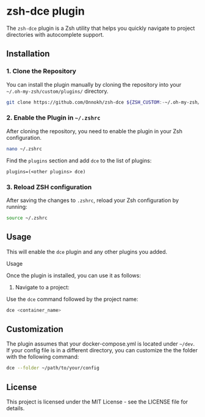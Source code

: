 # zsh-dce plugin

The `zsh-dce` plugin is a Zsh utility that helps you quickly navigate to project directories with autocomplete support.

## Installation

### 1. Clone the Repository

You can install the plugin manually by cloning the repository into your `~/.oh-my-zsh/custom/plugins/` directory.

```sh
git clone https://github.com/Onnokh/zsh-dce ${ZSH_CUSTOM:-~/.oh-my-zsh/custom}/plugins/dce
```

### 2. Enable the Plugin in `~/.zshrc`

After cloning the repository, you need to enable the plugin in your Zsh configuration.

```sh
nano ~/.zshrc
```

Find the `plugins` section and add `dce` to the list of plugins:

```
plugins=(<other plugins> dce)
```

### 3. Reload ZSH configuration

After saving the changes to `.zshrc`, reload your Zsh configuration by running:

```sh
source ~/.zshrc
```

## Usage

This will enable the `dce` plugin and any other plugins you added.

Usage

Once the plugin is installed, you can use it as follows:

1. Navigate to a project:

Use the `dce` command followed by the project name:

```sh
dce <container_name>
```

## Customization

The plugin assumes that your docker-compose.yml is located under `~/dev`. If your config file is in a different directory, you can customize the the folder with the following command:

```sh
dce --folder ~/path/to/your/config
```

## License

This project is licensed under the MIT License - see the LICENSE file for details.
